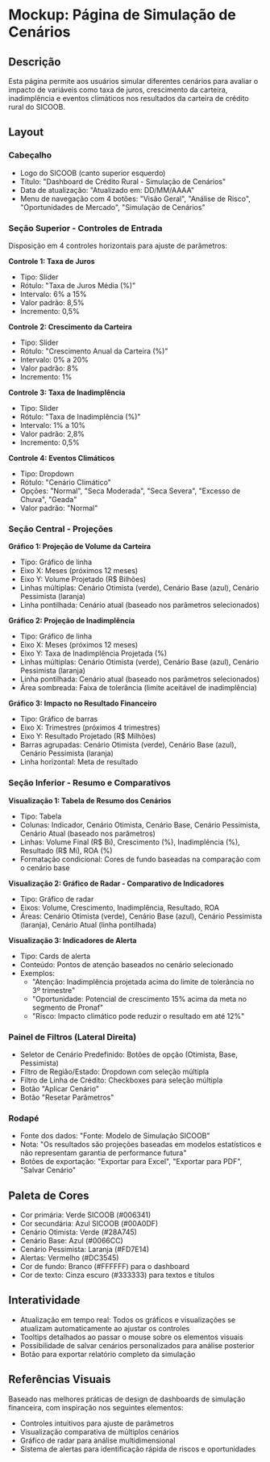 # Mockup: Página de Simulação de Cenários

## Descrição
Esta página permite aos usuários simular diferentes cenários para avaliar o impacto de variáveis como taxa de juros, crescimento da carteira, inadimplência e eventos climáticos nos resultados da carteira de crédito rural do SICOOB.

## Layout

### Cabeçalho
- Logo do SICOOB (canto superior esquerdo)
- Título: "Dashboard de Crédito Rural - Simulação de Cenários"
- Data de atualização: "Atualizado em: DD/MM/AAAA"
- Menu de navegação com 4 botões: "Visão Geral", "Análise de Risco", "Oportunidades de Mercado", "Simulação de Cenários"

### Seção Superior - Controles de Entrada
Disposição em 4 controles horizontais para ajuste de parâmetros:

**Controle 1: Taxa de Juros**
- Tipo: Slider
- Rótulo: "Taxa de Juros Média (%)"
- Intervalo: 6% a 15%
- Valor padrão: 8,5%
- Incremento: 0,5%

**Controle 2: Crescimento da Carteira**
- Tipo: Slider
- Rótulo: "Crescimento Anual da Carteira (%)"
- Intervalo: 0% a 20%
- Valor padrão: 8%
- Incremento: 1%

**Controle 3: Taxa de Inadimplência**
- Tipo: Slider
- Rótulo: "Taxa de Inadimplência (%)"
- Intervalo: 1% a 10%
- Valor padrão: 2,8%
- Incremento: 0,5%

**Controle 4: Eventos Climáticos**
- Tipo: Dropdown
- Rótulo: "Cenário Climático"
- Opções: "Normal", "Seca Moderada", "Seca Severa", "Excesso de Chuva", "Geada"
- Valor padrão: "Normal"

### Seção Central - Projeções

**Gráfico 1: Projeção de Volume da Carteira**
- Tipo: Gráfico de linha
- Eixo X: Meses (próximos 12 meses)
- Eixo Y: Volume Projetado (R$ Bilhões)
- Linhas múltiplas: Cenário Otimista (verde), Cenário Base (azul), Cenário Pessimista (laranja)
- Linha pontilhada: Cenário atual (baseado nos parâmetros selecionados)

**Gráfico 2: Projeção de Inadimplência**
- Tipo: Gráfico de linha
- Eixo X: Meses (próximos 12 meses)
- Eixo Y: Taxa de Inadimplência Projetada (%)
- Linhas múltiplas: Cenário Otimista (verde), Cenário Base (azul), Cenário Pessimista (laranja)
- Linha pontilhada: Cenário atual (baseado nos parâmetros selecionados)
- Área sombreada: Faixa de tolerância (limite aceitável de inadimplência)

**Gráfico 3: Impacto no Resultado Financeiro**
- Tipo: Gráfico de barras
- Eixo X: Trimestres (próximos 4 trimestres)
- Eixo Y: Resultado Projetado (R$ Milhões)
- Barras agrupadas: Cenário Otimista (verde), Cenário Base (azul), Cenário Pessimista (laranja)
- Linha horizontal: Meta de resultado

### Seção Inferior - Resumo e Comparativos

**Visualização 1: Tabela de Resumo dos Cenários**
- Tipo: Tabela
- Colunas: Indicador, Cenário Otimista, Cenário Base, Cenário Pessimista, Cenário Atual (baseado nos parâmetros)
- Linhas: Volume Final (R$ Bi), Crescimento (%), Inadimplência (%), Resultado (R$ Mi), ROA (%)
- Formatação condicional: Cores de fundo baseadas na comparação com o cenário base

**Visualização 2: Gráfico de Radar - Comparativo de Indicadores**
- Tipo: Gráfico de radar
- Eixos: Volume, Crescimento, Inadimplência, Resultado, ROA
- Áreas: Cenário Otimista (verde), Cenário Base (azul), Cenário Pessimista (laranja), Cenário Atual (linha pontilhada)

**Visualização 3: Indicadores de Alerta**
- Tipo: Cards de alerta
- Conteúdo: Pontos de atenção baseados no cenário selecionado
- Exemplos:
  - "Atenção: Inadimplência projetada acima do limite de tolerância no 3º trimestre"
  - "Oportunidade: Potencial de crescimento 15% acima da meta no segmento de Pronaf"
  - "Risco: Impacto climático pode reduzir o resultado em até 12%"

### Painel de Filtros (Lateral Direita)
- Seletor de Cenário Predefinido: Botões de opção (Otimista, Base, Pessimista)
- Filtro de Região/Estado: Dropdown com seleção múltipla
- Filtro de Linha de Crédito: Checkboxes para seleção múltipla
- Botão "Aplicar Cenário"
- Botão "Resetar Parâmetros"

### Rodapé
- Fonte dos dados: "Fonte: Modelo de Simulação SICOOB"
- Nota: "Os resultados são projeções baseadas em modelos estatísticos e não representam garantia de performance futura"
- Botões de exportação: "Exportar para Excel", "Exportar para PDF", "Salvar Cenário"

## Paleta de Cores
- Cor primária: Verde SICOOB (#006341)
- Cor secundária: Azul SICOOB (#00A0DF)
- Cenário Otimista: Verde (#28A745)
- Cenário Base: Azul (#0066CC)
- Cenário Pessimista: Laranja (#FD7E14)
- Alertas: Vermelho (#DC3545)
- Cor de fundo: Branco (#FFFFFF) para o dashboard
- Cor de texto: Cinza escuro (#333333) para textos e títulos

## Interatividade
- Atualização em tempo real: Todos os gráficos e visualizações se atualizam automaticamente ao ajustar os controles
- Tooltips detalhados ao passar o mouse sobre os elementos visuais
- Possibilidade de salvar cenários personalizados para análise posterior
- Botão para exportar relatório completo da simulação

## Referências Visuais
Baseado nas melhores práticas de design de dashboards de simulação financeira, com inspiração nos seguintes elementos:
- Controles intuitivos para ajuste de parâmetros
- Visualização comparativa de múltiplos cenários
- Gráfico de radar para análise multidimensional
- Sistema de alertas para identificação rápida de riscos e oportunidades

